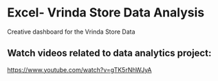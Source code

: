 # Excel- Vrinda Store Data Analysis 
Creative dashboard for the Vrinda Store Data

## Watch videos related to data analytics project: 
https://www.youtube.com/watch?v=gTK5rNhWJyA 
